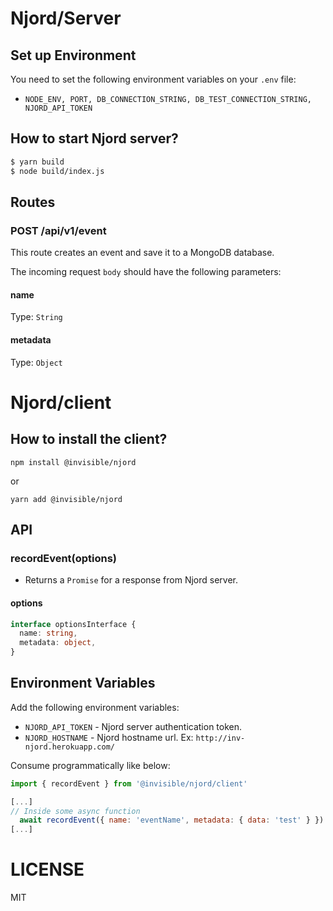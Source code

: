 # Njord/Server

## Set up Environment
You need to set the following environment variables on your `.env` file:
- `NODE_ENV, PORT, DB_CONNECTION_STRING, DB_TEST_CONNECTION_STRING, NJORD_API_TOKEN`

## How to start Njord server?

```sh
$ yarn build
$ node build/index.js
```

## Routes
### POST /api/v1/event
This route creates an event and save it to a MongoDB database.

The incoming request `body` should have the following parameters:

#### name
Type: `String`

#### metadata
Type: `Object`


# Njord/client
## How to install the client?

`npm install @invisible/njord`

or

`yarn add @invisible/njord`

## API

### recordEvent(options)
- Returns a `Promise` for a response from Njord server.

#### options

```ts
interface optionsInterface {
  name: string,
  metadata: object,
}
```

## Environment Variables
Add the following environment variables:
- `NJORD_API_TOKEN` - Njord server authentication token.
- `NJORD_HOSTNAME` - Njord hostname url. Ex: `http://inv-njord.herokuapp.com/`

Consume programmatically like below:

```js
import { recordEvent } from '@invisible/njord/client'

[...]
// Inside some async function
  await recordEvent({ name: 'eventName', metadata: { data: 'test' } })
[...]
```

# LICENSE
MIT
